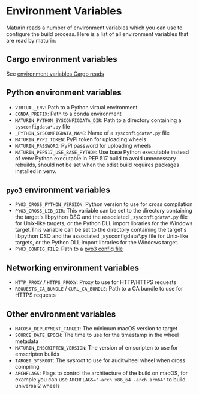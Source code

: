 # Environment Variables

Maturin reads a number of environment variables which you can use to configure the build process.
Here is a list of all environment variables that are read by maturin:

## Cargo environment variables
See [environment variables Cargo reads](https://doc.rust-lang.org/cargo/reference/environment-variables.html#environment-variables-cargo-reads)

## Python environment variables

* `VIRTUAL_ENV`: Path to a Python virtual environment
* `CONDA_PREFIX`: Path to a conda environment
* `MATURIN_PYTHON_SYSCONFIGDATA_DIR`: Path to a directory containing a `sysconfigdata*.py` file
* `_PYTHON_SYSCONFIGDATA_NAME`: Name of a `sysconfigdata*.py` file
* `MATURIN_PYPI_TOKEN`: PyPI token for uploading wheels
* `MATURIN_PASSWORD`: PyPI password for uploading wheels
* `MATURIN_PEP517_USE_BASE_PYTHON`: Use base Python executable instead of venv Python executable in PEP 517 build to avoid unnecessary rebuilds, should not be set when the sdist build requires packages installed in venv.

## `pyo3` environment variables

* `PYO3_CROSS_PYTHON_VERSION`: Python version to use for cross compilation
* `PYO3_CROSS_LIB_DIR`: This variable can be set to the directory containing the target's libpython DSO and the associated `_sysconfigdata*.py` file for Unix-like targets, or the Python DLL import libraries for the Windows target.This variable can be set to the directory containing the target's libpython DSO and the associated _sysconfigdata*.py file for Unix-like targets, or the Python DLL import libraries for the Windows target.
* `PYO3_CONFIG_FILE`: Path to a [pyo3 config file](https://pyo3.rs/latest/building_and_distribution.html#advanced-config-files)

## Networking environment variables

* `HTTP_PROXY` / `HTTPS_PROXY`: Proxy to use for HTTP/HTTPS requests
* `REQUESTS_CA_BUNDLE` / `CURL_CA_BUNDLE`: Path to a CA bundle to use for HTTPS requests

## Other environment variables

* `MACOSX_DEPLOYMENT_TARGET`: The minimum macOS version to target
* `SOURCE_DATE_EPOCH`: The time to use for the timestamp in the wheel metadata
* `MATURIN_EMSCRIPTEN_VERSION`: The version of emscripten to use for emscripten builds
* `TARGET_SYSROOT`: The sysroot to use for auditwheel wheel when cross compiling
* `ARCHFLAGS`: Flags to control the architecture of the build on macOS, for example you can use `ARCHFLAGS="-arch x86_64 -arch arm64"` to build universal2 wheels
